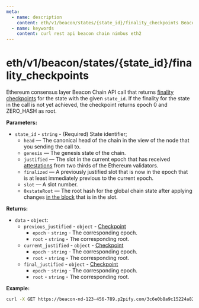 ```yaml
---
meta:
  - name: description
    content: eth/v1/beacon/states/{state_id}/finality_checkpoints Beacon Chain REST API call details and examples.
  - name: keywords
    content: curl rest api beacon chain nimbus eth2
---
```


# eth/v1/beacon/states/{state_id}/finality_checkpoints

Ethereum consensus layer Beacon Chain API call that returns [finality checkpoints](https://ethereum.org/en/glossary/#checkpoint) for the state with the given `state_id`. If the finality for the state in the call is not yet achieved, the checkpoint returns epoch 0 and ZERO_HASH as root.

**Parameters:** 

* `state_id` - `string` - (Required) State identifier;
  * `head` — The canonical head of the chain in the view of the node that you sending the call to.
  * `genesis` — The genesis state of the chain.
  * `justified` — The slot in the current epoch that has received [attestations](https://ethereum.org/en/developers/docs/consensus-mechanisms/pos/attestations/) from two thirds of the Ethereum validators.
  * `finalized` — A previously justified slot that is now in the epoch that is at least immediately previous to the current epoch.
  * `slot` — A slot number.
  * `0xstateRoot` — The root hash for the global chain state after applying changes [in the block](https://ethereum.org/en/developers/docs/blocks/) that is in the slot.

**Returns:** 

* `data` - `object`:
  * `previous_justified` - `object` - [Checkpoint](https://github.com/ethereum/consensus-specs/blob/dev/specs/phase0/beacon-chain.md#checkpoint)
    * `epoch` - `string` - The corresponding epoch.
    * `root` - `string` - The corresponding root.
  * `current_justified` - `object` - [Checkpoint](https://github.com/ethereum/consensus-specs/blob/dev/specs/phase0/beacon-chain.md#checkpoint)
    * `epoch` - `string` - The corresponding epoch.
    * `root` - `string` - The corresponding root.
  * `final_justified` - `object` - [Checkpoint](https://github.com/ethereum/consensus-specs/blob/dev/specs/phase0/beacon-chain.md#checkpoint)
    * `epoch` - `string` - The corresponding epoch.
    * `root` - `string` - The corresponding root.

**Example:**

``` sh
curl -X GET https://beacon-nd-123-456-789.p2pify.com/3c6e0b8a9c15224a8228b9a98ca1531d/eth/v1/beacon/states/finalized/finality_checkpoints
```
